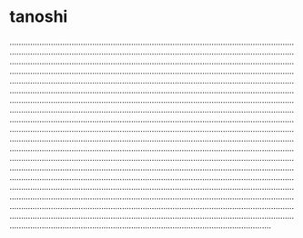 # tanoshi

......................................................................................................................................................................................................................................................................................................................................................................................................................................................................................................................................................................................................................................................................................................................................................................................................................................................................................................................................................................................................................................................................................................................................................................................................................................................................................................................................................................................................................................................................................................................................................................................................................................................................................................................................................................................................................................................................................................................................................................................................................................................................................................................................................................................................................................................................................................................................................................................................................................................................................................................................................................
